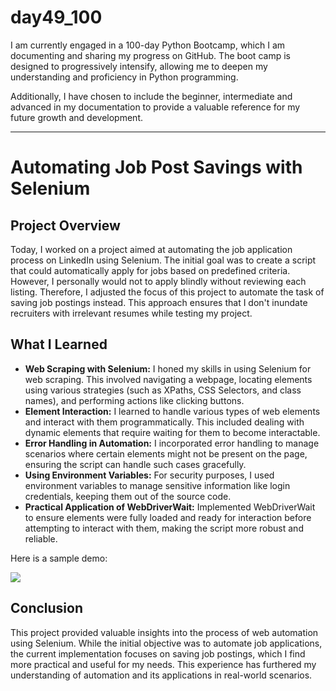 # day49_100
I am currently engaged in a 100-day Python Bootcamp, which I am documenting and sharing my progress on GitHub. The boot camp is designed to progressively intensify, allowing me to deepen my understanding and proficiency in Python programming.

Additionally, I have chosen to include the beginner, intermediate and advanced in my documentation to provide a valuable reference for my future growth and development.

-------
# Automating Job Post Savings with Selenium

## Project Overview
Today, I worked on a project aimed at automating the job application process on LinkedIn using Selenium. The initial goal was to create a script that could automatically apply for jobs based on predefined criteria. However, I personally would not to apply blindly without reviewing each listing. Therefore, I adjusted the focus of this project to automate the task of saving job postings instead. This approach ensures that I don't inundate recruiters with irrelevant resumes while testing my project.

## What I Learned
- __Web Scraping with Selenium:__ I honed my skills in using Selenium for web scraping. This involved navigating a webpage, locating elements using various strategies (such as XPaths, CSS Selectors, and class names), and performing actions like clicking buttons.
- __Element Interaction:__ I learned to handle various types of web elements and interact with them programmatically. This included dealing with dynamic elements that require waiting for them to become interactable.
- __Error Handling in Automation:__ I incorporated error handling to manage scenarios where certain elements might not be present on the page, ensuring the script can handle such cases gracefully.
- __Using Environment Variables:__ For security purposes, I used environment variables to manage sensitive information like login credentials, keeping them out of the source code.
- __Practical Application of WebDriverWait:__ Implemented WebDriverWait to ensure elements were fully loaded and ready for interaction before attempting to interact with them, making the script more robust and reliable.

Here is a sample demo:

![](https://github.com/AlvinChin1608/day49_100/blob/main/gif_demo/ScreenRecording2024-07-06at17.59.45-ezgif.com-censor.gif)

## Conclusion
This project provided valuable insights into the process of web automation using Selenium. While the initial objective was to automate job applications, the current implementation focuses on saving job postings, which I find more practical and useful for my needs. This experience has furthered my understanding of automation and its applications in real-world scenarios.
